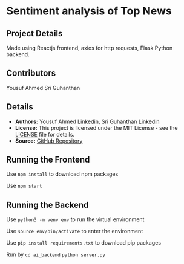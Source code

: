 # Sentiment analysis of Top News
## Project Details

Made using Reactjs frontend, axios for http requests, Flask Python backend.

## Contributors

Yousuf Ahmed
Sri Guhanthan

## Details

* **Authors:** Yousuf Ahmed [Linkedin](https://www.linkedin.com/in/yousufaahmed/), Sri Guhanthan [Linkedin](https://www.linkedin.com/in/sri-guhan/)
* **License:** This project is licensed under the MIT License - see the [LICENSE](LICENSE) file for details.
* **Source:** [GitHub Repository](https://github.com/yousufaahmed/MoodCheckerTensorFlow)
## Running the Frontend

Use
```npm install```
to download npm packages

Use 
```npm start```

## Running the Backend

Use
```python3 -m venv env```
to run the virtual environment

Use
```source env/bin/activate```
to enter the environment

Use 
```pip install requirements.txt```
to download pip packages

Run by
```cd ai_backend```
```python server.py```

